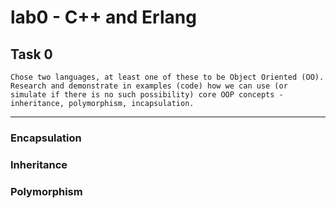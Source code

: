 # lab0 - C++ and Erlang #

## Task 0 ##
	Chose two languages, at least one of these to be Object Oriented (OO). Research and demonstrate in examples (code) how we can use (or simulate if there is no such possibility) core OOP concepts - inheritance, polymorphism, incapsulation. 
 ---

### Encapsulation ###

### Inheritance ###

### Polymorphism ###
